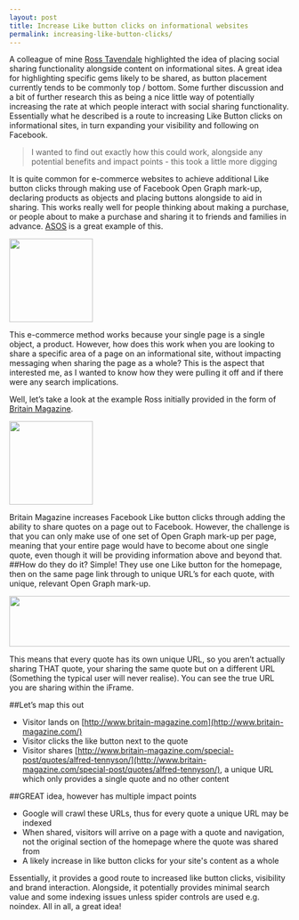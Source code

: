 ```yaml
---
layout: post
title: Increase Like button clicks on informational websites
permalink: increasing-like-button-clicks/
---
```

A colleague of mine [Ross Tavendale](http://rosstavendale.com/) highlighted the idea of placing social sharing functionality alongside content on informational sites. A great idea for highlighting specific gems likely to be shared, as button placement currently tends to be commonly top / bottom. Some further discussion and a bit of further research this as being a nice little way of potentially increasing the rate at which people interact with social sharing functionality. Essentially what he described is a route to increasing Like Button clicks on informational sites, in turn expanding your visibility and following on Facebook.

> I wanted to find out exactly how this could work, alongside any potential benefits and impact points - this took a little more digging

It is quite common for e-commerce websites to achieve additional Like button clicks through making use of Facebook Open Graph mark-up, declaring products as objects and placing buttons alongside to aid in sharing. This works really well for people thinking about making a purchase, or people about to make a purchase and sharing it to friends and families in advance. [ASOS](http://www.asos.com) is a great example of this.

<a href="http://calumshep.com/wp-content/uploads/2012/04/asos-like-button-example.png"><img class="alignright size-thumbnail wp-image-128" title="asos-like-button-example" alt="" src="http://calumshep.com/wp-content/uploads/2012/04/asos-like-button-example-150x150.png" width="150" height="150" /></a>

This e-commerce method works because your single page is a single object, a product. However, how does this work when you are looking to share a specific area of a page on an informational site, without impacting messaging when sharing the page as a whole? This is the aspect that interested me, as I wanted to know how they were pulling it off and if there were any search implications.

Well, let’s take a look at the example Ross initially provided in the form of [Britain Magazine](http://www.britain-magazine.com/).

<a href="http://calumshep.com/wp-content/uploads/2012/04/brittish-quote-button1.png"><img class="alignright size-thumbnail wp-image-127" title="brittish-quote-button" alt="" src="http://calumshep.com/wp-content/uploads/2012/04/brittish-quote-button1-150x150.png" width="150" height="150" /></a>

Britain Magazine increases Facebook Like button clicks through adding the ability to share quotes on a page out to Facebook. However, the challenge is that you can only make use of one set of Open Graph mark-up per page, meaning that your entire page would have to become about one single quote, even though it will be providing information above and beyond that.
##How do they do it?
Simple! They use one Like button for the homepage, then on the same page link through to unique URL’s for each quote, with unique, relevant Open Graph mark-up.

<a href="http://calumshep.com/wp-content/uploads/2012/04/like-button-code-image.png"><img class="alignright size-full wp-image-122" title="like-button-code-image" alt="" src="http://calumshep.com/wp-content/uploads/2012/04/like-button-code-image.png" width="1137" height="91" /></a>

This means that every quote has its own unique URL, so you aren’t actually sharing THAT quote, your sharing the same quote but on a different URL (Something the typical user will never realise). You can see the true URL you are sharing within the iFrame.

##Let’s map this out
- Visitor lands on [http://www.britain-magazine.com](http://www.britain-magazine.com/)
- Visitor clicks the like button next to the quote
- Visitor shares [http://www.britain-magazine.com/special-post/quotes/alfred-tennyson/](http://www.britain-magazine.com/special-post/quotes/alfred-tennyson/), a unique URL which only provides a single quote and no other content

##GREAT idea, however has multiple impact points

- Google will crawl these URLs, thus for every quote a unique URL may be indexed
- When shared, visitors will arrive on a page with a quote and navigation, not the original section of the homepage where the quote was shared from
- A likely increase in like button clicks for your site's content as a whole

Essentially, it provides a good route to increased like button clicks, visibility and brand interaction. Alongside, it potentially provides minimal search value and some indexing issues unless spider controls are used e.g. noindex. All in all, a great idea!
